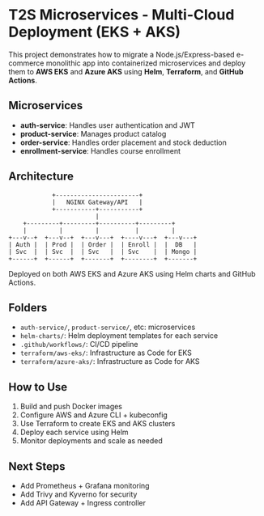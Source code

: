 # T2S Microservices - Multi-Cloud Deployment (EKS + AKS)

This project demonstrates how to migrate a Node.js/Express-based e-commerce monolithic app into containerized microservices and deploy them to **AWS EKS** and **Azure AKS** using **Helm**, **Terraform**, and **GitHub Actions**.

## Microservices

- **auth-service**: Handles user authentication and JWT
- **product-service**: Manages product catalog
- **order-service**: Handles order placement and stock deduction
- **enrollment-service**: Handles course enrollment

## Architecture

```
            +-----------------------+
            |   NGINX Gateway/API   |
            +-----------+-----------+
                        |
    +---------+---------+----------+---------+
    |         |         |          |         |
+---v--+  +---v--+  +---v---+  +----v---+  +---v---+
| Auth |  | Prod |  | Order |  | Enroll |  |  DB   |
| Svc  |  | Svc  |  | Svc   |  | Svc    |  | Mongo |
+------+  +------+  +-------+  +--------+  +-------+
```

Deployed on both AWS EKS and Azure AKS using Helm charts and GitHub Actions.

## Folders

- `auth-service/`, `product-service/`, etc: microservices
- `helm-charts/`: Helm deployment templates for each service
- `.github/workflows/`: CI/CD pipeline
- `terraform/aws-eks/`: Infrastructure as Code for EKS
- `terraform/azure-aks/`: Infrastructure as Code for AKS

## How to Use

1. Build and push Docker images
2. Configure AWS and Azure CLI + kubeconfig
3. Use Terraform to create EKS and AKS clusters
4. Deploy each service using Helm
5. Monitor deployments and scale as needed

## Next Steps

- Add Prometheus + Grafana monitoring
- Add Trivy and Kyverno for security
- Add API Gateway + Ingress controller

